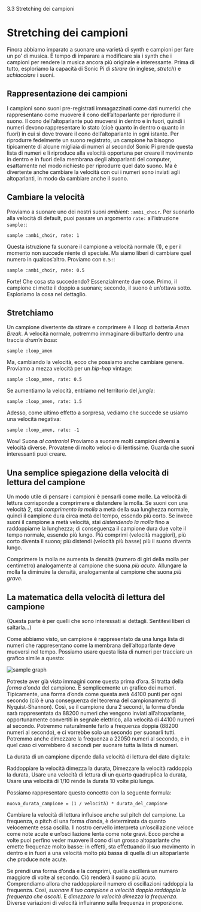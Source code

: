 3.3 Stretching dei campioni

# Stretching dei campioni

Finora abbiamo imparato a suonare una varietà di synth e campioni per fare un po’ di musica. È tempo di imparare a modificare sia i synth che i campioni per rendere la musica ancora più originale e interessante. Prima di tutto, esploriamo la capacità di Sonic Pi di *stirare* (in inglese, *stretch*) e *schiacciare* i suoni.

## Rappresentazione dei campioni

I campioni sono suoni pre-registrati immagazzinati come dati numerici che rappresentano come muovere il cono dell’altoparlante per riprodurre il suono. Il cono dell’altoparlante può muoversi in dentro e in fuori, quindi i numeri devono rappresentare lo stato (cioè quanto in dentro o quanto in fuori) in cui si deve trovare il cono dell’altoparlante in ogni istante. Per riprodurre fedelmente un suono registrato, un campione ha bisogno tipicamente di alcune migliaia di numeri al secondo! Sonic Pi prende questa lista di numeri e li riproduce alla velocità opportuna per creare il movimento in dentro e in fuori della membrana degli altoparlanti del computer, esattamente nel modo richiesto per riprodurre quel dato suono. Ma è divertente anche cambiare la velocità con cui i numeri sono inviati agli altoparlanti, in modo da cambiare anche il suono.

## Cambiare la velocità

Proviamo a suonare uno dei nostri suoni *ambient*: `:ambi_choir`. Per suonarlo alla velocità di default, puoi passare un argomento `rate:` all’istruzione `sample:`:

```
sample :ambi_choir, rate: 1
```

Questa istruzione fa suonare il campione a velocità normale (1), e per il momento non succede niente di speciale. Ma siamo liberi di cambiare quel numero in qualcos’altro. Proviamo con `0.5:`:

```
sample :ambi_choir, rate: 0.5
```

Forte! Che cosa sta succedendo? Essenzialmente due cose. Primo, il campione ci mette il doppio a suonare; secondo, il suono è un’ottava sotto. Esploriamo la cosa nel dettaglio.

## Stretchiamo

Un campione divertente da stirare e comprimere è il loop di batteria *Amen Break*. A velocità normale, potremmo immaginare di buttarlo dentro una traccia *drum’n bass*:

```
sample :loop_amen
```

Ma, cambiando la velocità, ecco che possiamo anche cambiare genere. Proviamo a mezza velocità per un *hip-hop* vintage:

```
sample :loop_amen, rate: 0.5
```

Se aumentiamo la velocità, entriamo nel territorio del *jungle*:

```
sample :loop_amen, rate: 1.5
```

Adesso, come ultimo effetto a sorpresa, vediamo che succede se usiamo una velocità negativa:

```
sample :loop_amen, rate: -1
```

Wow! Suona *al contrario*! Proviamo a suonare molti campioni diversi a velocità diverse. Provatene di molto veloci o di lentissime. Guarda che suoni interessanti puoi creare.

## Una semplice spiegazione della velocità di lettura del campione

Un modo utile di pensare i campioni è pensarli come molle. La velocità di lettura corrisponde a comprimere e distendere la molla. Se suoni con una velocità 2, stai *comprimento la molla* a metà della sua lunghezza normale, quindi il campione dura circa metà del tempo, essendo più corto. Se invece suoni il campione a metà velocità, stai *distendendo la molla* fino a raddoppiarne la lunghezza; di conseguenza il campione dura due volte il tempo normale, essendo più lungo. Più comprimi (velocità maggiori), più corto diventa il suono; più distendi (velocità più basse) più il suono diventa lungo.

Comprimere la molla ne aumenta la densità (numero di giri della molla per centimetro) analogamente al campione che suona *più acuto*. Allungare la molla fa diminuire la densità, analogamente al campione che suona *più grave*.


## La matematica della velocità di lettura del campione

(Questa parte è per quelli che sono interessati ai dettagli. Sentitevi liberi di saltarla…)

Come abbiamo visto, un campione è rappresentato da una lunga lista di numeri che rappresentano come la membrana dell’altoparlante deve muoversi nel tempo. Possiamo usare questa lista di numeri per tracciare un grafico simile a questo:

![sample graph](../images/tutorial/sample.png)

Potreste aver già visto immagini come questa prima d’ora. Si tratta della *forma d’onda* del campione. È semplicemente un grafico dei numeri. Tipicamente, una forma d’onda come questa avrà 44100 punti per ogni secondo (ciò è una conseguenza del teorema del campionamento di Nyquist-Shannon). Così, se il campione dura 2 secondi, la forma d’onda sarà rappresentata da 88200 numeri che vengono inviati all’altoparlante, opportunamente convertiti in segnale elettrico, alla velocità di 44100 numeri al secondo. Potremmo naturalmente farlo a frequenza doppia (88200 numeri al secondo), e ci vorrebbe solo un secondo per suonarli tutti. Potremmo anche dimezzare la frequenza a 22050 numeri al secondo, e in quel caso ci vorrebbero 4 secondi per suonare tutta la lista di numeri.

La durata di un campione dipende dalla velocità di lettura del dato digitale:

Raddoppiare la velocità dimezza la durata,
Dimezzare la velocità raddoppia la durata,
Usare una velocità di lettura di un quarto quadruplica la durata,
Usare una velocità di 1/10 rende la durata 10 volte più lunga.

Possiamo rappresentare questo concetto con la seguente formula:

```
nuova_durata_campione = (1 / velocità) * durata_del_campione 
```

Cambiare la velocità di lettura influisce anche sul pitch del campione. La frequenza, o pitch di una forma d’onda, è determinata da quanto velocemente essa oscilla. Il nostro cervello interpreta un’oscillazione veloce come note acute e un’oscillazione lenta come note gravi. Ecco perché a volte puoi perfino veder muovere il cono di un grosso altoparlante che emette frequenze molto basse: in effetti, sta effettuando il suo movimento in dentro e in fuori a una velocità molto più bassa di quella di un altoparlante che produce note acute.

Se prendi una forma d’onda e la comprimi, quella oscillerà un numero maggiore di volte al secondo. Ciò renderà il suono più acuto. Comprendiamo allora che raddoppiare il numero di oscillazioni raddoppia la frequenza. Così, *suonare il tuo campione a velocità doppia raddoppia la frequenza che ascolti*. E *dimezzare la velocità dimezza la frequenza*. Diverse variazioni di velocità influiranno sulla frequenza in proporzione.
